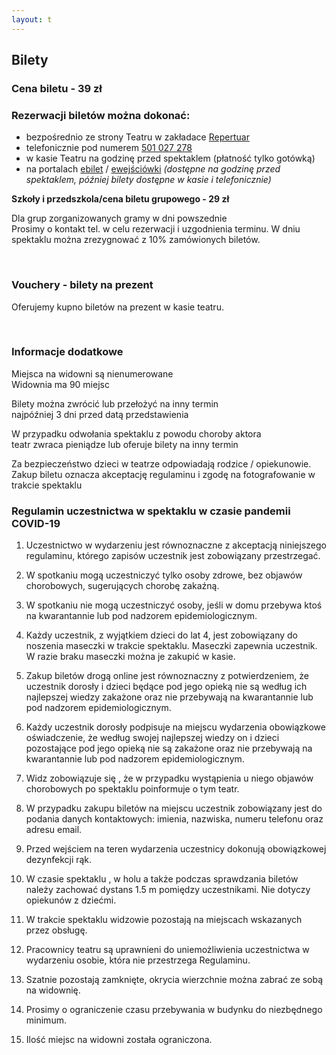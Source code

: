 ```yaml
---
layout: t
---
```


## Bilety

### Cena biletu - 39 zł

### Rezerwacji biletów można dokonać:

- bezpośrednio ze strony Teatru w zakładace [Repertuar](http://www.maskarada.waw.pl/t/repertuar.html)
- telefonicznie pod numerem <a href="tel:501-027-278" onClick="fbq('track', 'CallFromTickets');"> 501 027 278</a>
- w kasie Teatru na godzinę przed spektaklem (płatność tylko gotówką)
- na portalach [ebilet](https://www.ebilet.pl/szukaj.php?t=o&oid=1233) / [ewejściówki](https://ewejsciowki.pl/warszawa/oferty/teatr-maskarada,333)
  _(dostępne na godzinę przed spektaklem, później bilety dostępne w kasie i telefonicznie)_

**Szkoły i przedszkola/cena biletu grupowego - 29 zł**

Dla grup zorganizowanych gramy w dni powszednie  
Prosimy o kontakt tel. w celu rezerwacji i uzgodnienia terminu.
W dniu spektaklu można zrezygnować z 10% zamówionych biletów.

<br />

### Vouchery - bilety na prezent

Oferujemy kupno biletów na prezent w kasie teatru.

<br />

### Informacje dodatkowe

Miejsca na widowni są nienumerowane  
Widownia ma 90 miejsc

Bilety można zwrócić lub przełożyć na inny termin  
najpóźniej 3 dni przed datą przedstawienia

W przypadku odwołania spektaklu z powodu choroby aktora  
teatr zwraca pieniądze lub oferuje bilety na inny termin

Za bezpieczeństwo dzieci w teatrze odpowiadają rodzice / opiekunowie.
Zakup biletu oznacza akceptację regulaminu i zgodę na fotografowanie w trakcie spektaklu

### Regulamin uczestnictwa w spektaklu w czasie pandemii COVID-19

1. Uczestnictwo w wydarzeniu jest równoznaczne z akceptacją niniejszego regulaminu, którego zapisów uczestnik jest zobowiązany przestrzegać.

2. W spotkaniu mogą uczestniczyć tylko osoby zdrowe, bez objawów chorobowych, sugerujących chorobę zakaźną.

3. W spotkaniu nie mogą uczestniczyć osoby, jeśli w domu przebywa ktoś na kwarantannie lub pod nadzorem epidemiologicznym.

4. Każdy uczestnik, z wyjątkiem dzieci do lat 4, jest zobowiązany do noszenia maseczki w trakcie spektaklu. Maseczki zapewnia uczestnik. W razie braku maseczki można je zakupić w kasie.

5. Zakup biletów drogą online jest równoznaczny z potwierdzeniem, że uczestnik dorosły i dzieci będące pod jego opieką nie są według ich najlepszej wiedzy zakażone oraz nie przebywają na kwarantannie lub pod nadzorem epidemiologicznym.

6. Każdy uczestnik dorosły podpisuje na miejscu wydarzenia obowiązkowe oświadczenie, że według swojej najlepszej wiedzy on i dzieci pozostające pod jego opieką nie są zakażone oraz nie przebywają na kwarantannie lub pod nadzorem epidemiologicznym.

7. Widz zobowiązuje się , że w przypadku wystąpienia u niego objawów chorobowych po spektaklu poinformuje o tym teatr.

8. W przypadku zakupu biletów na miejscu uczestnik zobowiązany jest do podania danych kontaktowych: imienia, nazwiska, numeru telefonu oraz adresu email.

9. Przed wejściem na teren wydarzenia uczestnicy dokonują obowiązkowej dezynfekcji rąk.

10. W czasie spektaklu , w holu a także podczas sprawdzania biletów należy zachować dystans 1.5 m pomiędzy uczestnikami. Nie dotyczy opiekunów z dziećmi.

11. W trakcie spektaklu widzowie pozostają na miejscach wskazanych przez obsługę.

12. Pracownicy teatru są uprawnieni do uniemożliwienia uczestnictwa w wydarzeniu osobie, która nie przestrzega Regulaminu.

13. Szatnie pozostają zamknięte, okrycia wierzchnie można zabrać ze sobą na widownię.

14. Prosimy o ograniczenie czasu przebywania w budynku do niezbędnego minimum.

15. Ilość miejsc na widowni została ograniczona.

